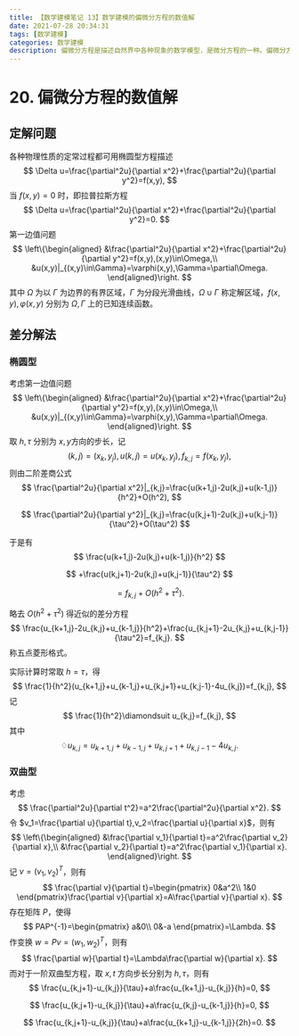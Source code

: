 ```yaml
---
title: 【数学建模笔记 13】数学建模的偏微分方程的数值解
date: 2021-07-28 20:34:31
tags: [数学建模]
categories: 数学建模
description: 偏微分方程是描述自然界中各种现象的数学模型，是微分方程的一种。偏微分方程的数值解是指用计算机求解偏微分方程的近似解。
---
```


# 20. 偏微分方程的数值解

## 定解问题

各种物理性质的定常过程都可用椭圆型方程描述
$$
\Delta u=\frac{\partial^2u}{\partial x^2}+\frac{\partial^2u}{\partial y^2}=f(x,y),
$$
当 $f(x,y)=0$ 时，即拉普拉斯方程
$$
\Delta u=\frac{\partial^2u}{\partial x^2}+\frac{\partial^2u}{\partial y^2}=0.
$$
第一边值问题
$$
\left\{\begin{aligned}
&\frac{\partial^2u}{\partial x^2}+\frac{\partial^2u}{\partial y^2}=f(x,y),(x,y)\in\Omega,\\
&u(x,y)|_{(x,y)\in\Gamma}=\varphi(x,y),\Gamma=\partial\Omega.
\end{aligned}\right.
$$
其中 $\Omega$​ 为以 $\Gamma$ 为边界的有界区域，$\Gamma$ 为分段光滑曲线，$\Omega\cup\Gamma$ 称定解区域，$f(x,y),\varphi(x,y)$ 分别为 $\Omega,\Gamma$ 上的已知连续函数。

## 差分解法

### 椭圆型

考虑第一边值问题
$$
\left\{\begin{aligned}
&\frac{\partial^2u}{\partial x^2}+\frac{\partial^2u}{\partial y^2}=f(x,y),(x,y)\in\Omega,\\
&u(x,y)|_{(x,y)\in\Gamma}=\varphi(x,y),\Gamma=\partial\Omega.
\end{aligned}\right.
$$
取 $h,\tau$ 分别为 $x,y$​ 方向的步长，记
$$
(k,j)=(x_k,y_j),u(k,j)=u(x_k,y_j),f_{k,j}=f(x_k,y_j),
$$
则由二阶差商公式
$$
\frac{\partial^2u}{\partial x^2}|_{k,j}=\frac{u(k+1,j)-2u(k,j)+u(k-1,j)}{h^2}+O(h^2),
$$

$$
\frac{\partial^2u}{\partial y^2}|_{k,j}=\frac{u(k,j+1)-2u(k,j)+u(k,j-1)}{\tau^2}+O(\tau^2)
$$

于是有
$$
\frac{u(k+1,j)-2u(k,j)+u(k-1,j)}{h^2}
$$

$$
+\frac{u(k,j+1)-2u(k,j)+u(k,j-1)}{\tau^2}
$$

$$
=f_{k,j}+O(h^2+\tau^2).
$$

略去 $O(h^2+\tau^2)$ 得近似的差分方程
$$
\frac{u_{k+1,j}-2u_{k,j}+u_{k-1,j}}{h^2}+\frac{u_{k,j+1}-2u_{k,j}+u_{k,j-1}}{\tau^2}=f_{k,j}.
$$
称五点菱形格式。

实际计算时常取 $h=\tau$，得
$$
\frac{1}{h^2}(u_{k+1,j}+u_{k-1,j}+u_{k,j+1}+u_{k,j-1}-4u_{k,j})=f_{k,j},
$$
记
$$
\frac{1}{h^2}\diamondsuit u_{k,j}=f_{k,j},
$$
其中
$$
\diamondsuit u_{k,j}=u_{k+1,j}+u_{k-1,j}+u_{k,j+1}+u_{k,j-1}-4u_{k,j}.
$$

### 双曲型

考虑
$$
\frac{\partial^2u}{\partial t^2}=a^2\frac{\partial^2u}{\partial x^2}.
$$
令 $v_1=\frac{\partial u}{\partial t},v_2=\frac{\partial u}{\partial x}$​，则有
$$
\left\{\begin{aligned}
&\frac{\partial v_1}{\partial t}=a^2\frac{\partial v_2}{\partial x},\\
&\frac{\partial v_2}{\partial t}=a^2\frac{\partial v_1}{\partial x}.
\end{aligned}\right.
$$
记 $v=(v_1,v_2)^T$，则有
$$
\frac{\partial v}{\partial t}=\begin{pmatrix}
0&a^2\\
1&0
\end{pmatrix}\frac{\partial v}{\partial x}=A\frac{\partial v}{\partial x}.
$$
存在矩阵 $P$，使得
$$
PAP^{-1}=\begin{pmatrix}
a&0\\
0&-a
\end{pmatrix}=\Lambda.
$$
作变换 $w=Pv=(w_1,w_2)^T$，则有
$$
\frac{\partial w}{\partial t}=\Lambda\frac{\partial w}{\partial x}.
$$
而对于一阶双曲型方程，取 $x,t$ 方向步长分别为 $h,\tau$，则有
$$
\frac{u_{k,j+1}-u_{k,j}}{\tau}+a\frac{u_{k+1,j}-u_{k,j}}{h}=0,
$$

$$
\frac{u_{k,j+1}-u_{k,j}}{\tau}+a\frac{u_{k,j}-u_{k-1,j}}{h}=0,
$$

$$
\frac{u_{k,j+1}-u_{k,j}}{\tau}+a\frac{u_{k+1,j}-u_{k-1,j}}{2h}=0.
$$
